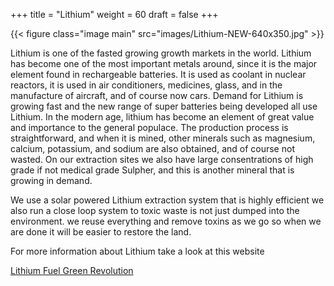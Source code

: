 +++
title = "Lithium"
weight = 60
draft = false
+++

{{< figure class="image main" src="images/Lithium-NEW-640x350.jpg" >}}

Lithium is one of the fasted growing growth markets in the world.
Lithium has become one of the most important metals around, since it is the major element found in rechargeable batteries. It is used as coolant in nuclear reactors, it is used in air conditioners, medicines, glass, and in the manufacture of aircraft, and of course now cars.
Demand for Lithium is growing fast and the new range of super batteries being developed all use Lithium.
In the modern age, lithium has become an element of great value and importance to the general populace. The production process is straightforward, and when it is mined, other minerals such as magnesium, calcium, potassium, and sodium are also obtained, and of course not wasted.
On our extraction sites we also have large consentrations of high grade if not medical grade Sulpher, and this is another mineral that is growing in demand.

We use a solar powered Lithium extraction system that is highly efficient we also run a close loop system to toxic waste is not just dumped into the environment. we reuse everything and remove toxins as we go so when we are done it will be easier to restore the land.

For more information about Lithium take a look at this website




[Lithium Fuel Green Revolution](http://www.visualcapitalist.com/lithium-fuel-green-revolution/)
